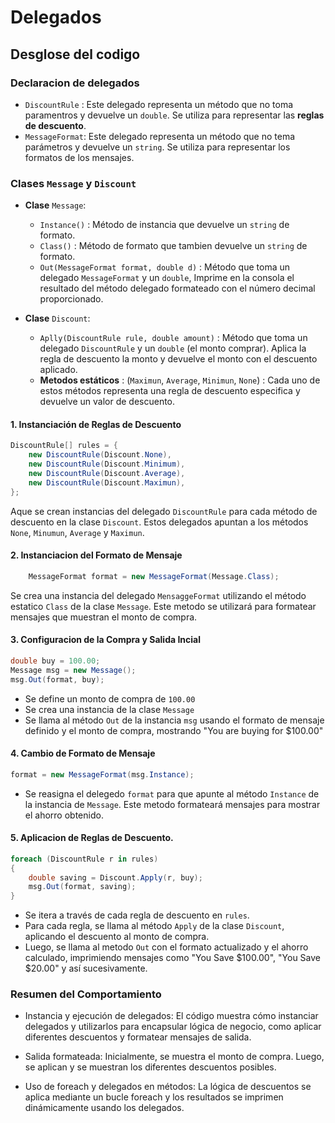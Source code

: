 ﻿# Delegados

## Desglose del codigo

### Declaracion de delegados

- `DiscountRule` : Este delegado representa un método que no toma paramentros y devuelve un `double`. Se utiliza para representar las **reglas de descuento**.
- `MessageFormat`: Este delegado representa un método que no tema parámetros y devuelve un `string`. Se utiliza para representar los formatos de los mensajes.

### Clases `Message` y `Discount`

- **Clase** `Message`:
	- `Instance()` : Método de instancia que devuelve un `string` de formato.
	- `Class()` : Método de formato que tambien devuelve un `string` de formato.
	- `Out(MessageFormat format, double d)` : Método que toma un delegado `MessageFormat` y un `double`, Imprime en la consola el resultado del método delegado formateado con el número decimal proporcionado.

- **Clase** `Discount`:
	- `Aplly(DiscountRule rule, double amount)` : Método que toma un delegado `DiscountRule` y un `double` (el monto comprar). Aplica la regla de descuento la monto y devuelve el monto con el descuento aplicado.
	- **Metodos estáticos** : (`Maximun`, `Average`, `Minimun`, `None`) : Cada uno de estos métodos representa una regla de descuento especifica y devuelve un valor de descuento.

#### 1. Instanciación de Reglas de Descuento

```C#
DiscountRule[] rules = {
    new DiscountRule(Discount.None),
    new DiscountRule(Discount.Minimum),
    new DiscountRule(Discount.Average),
    new DiscountRule(Discount.Maximun),
};
```
Aque se crean instancias del delegado `DiscountRule` para cada método de descuento en la clase `Discount`. Estos delegados apuntan a los métodos `None`, `Minumun`, `Average` y `Maximun`.

#### 2. Instanciacion del Formato de Mensaje

```C#
	MessageFormat format = new MessageFormat(Message.Class);
```
Se crea una instancia del delegado `MensaggeFormat` utilizando el método estatico `Class` de la clase `Message`. Este metodo se utilizará para formatear mensajes que muestran el monto de compra.

#### 3. Configuracion de la Compra y Salida Incial

```C#
double buy = 100.00;
Message msg = new Message();
msg.Out(format, buy);
```

- Se define un monto de compra de `100.00`
- Se crea una instancia de la clase `Message`
- Se llama al método `Out` de la instancia `msg` usando el formato de mensaje definido y el monto de compra, mostrando "You are buying for $100.00"

#### 4. Cambio de Formato de Mensaje

```C#
format = new MessageFormat(msg.Instance);
```

- Se reasigna el delegedo `format` para que apunte al método `Instance` de la instancia de `Message`. Este metodo formateará mensajes para mostrar el ahorro obtenido.

#### 5. Aplicacion de Reglas de Descuento.

```C#
foreach (DiscountRule r in rules)  
{
	double saving = Discount.Apply(r, buy);
	msg.Out(format, saving);
}
```

- Se itera a través de cada regla de descuento en `rules`.
- Para cada regla, se llama al método `Apply` de la clase `Discount`, aplicando el descuento al monto de compra.
- Luego, se llama al metodo `Out` con el formato actualizado y el ahorro calculado, imprimiendo mensajes como "You Save $100.00", "You Save $20.00" y así sucesivamente.


### Resumen del Comportamiento
- Instancia y ejecución de delegados: El código muestra cómo instanciar delegados y utilizarlos para encapsular lógica de negocio, como aplicar diferentes descuentos y formatear mensajes de salida.

- Salida formateada: Inicialmente, se muestra el monto de compra. Luego, se aplican y se muestran los diferentes descuentos posibles.

- Uso de foreach y delegados en métodos: La lógica de descuentos se aplica mediante un bucle foreach y los resultados se imprimen dinámicamente usando los delegados.